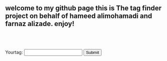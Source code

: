 <h2 id = "welcome_text">welcome to my github page this is The tag finder project on behalf of hameed alimohamadi and farnaz alizade. enjoy!</h2> <br><br><br>
<label for = "tag-in">Your<span font-size = "20em">tag</span>:</label>
<input type = "text" name = "tag-in" id = "tag-in">
<input type = "submit" name = "submit" id = "submit">



<script src = "https://connect.facebook.net/en_US/sdk.js" id = "facebook-jssdk"></script>

<script>
  window.fbAsyncInit = function() {
    FB.init({
      appId      : '4037672036267212',
      cookie     : true,
      xfbml      : true,
      version    : 'v9.0'
    });
      
    FB.AppEvents.logPageView();   
      
  };

  
   
   


</script>

<script>
var submit_button = document.getElementById('submit')
var welcome_text = document.getElementById("welcome_text")
submit_button.onclick = function(){
  FB.getLoginStatus(function(response) {
    statusChangeCallback(response);
    console.log(response.text)
});
  }
</script>
